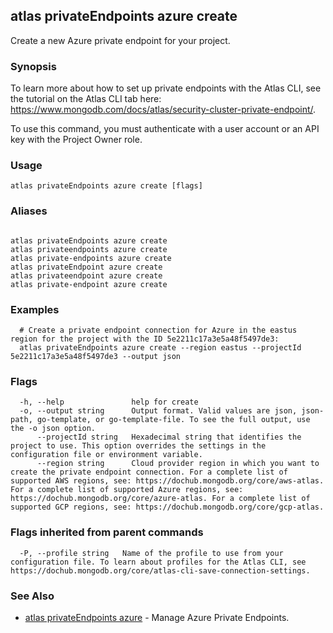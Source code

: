 ## atlas privateEndpoints azure create

Create a new Azure private endpoint for your project.


### Synopsis

To learn more about how to set up private endpoints with the Atlas CLI, see the tutorial on the Atlas CLI tab here: https://www.mongodb.com/docs/atlas/security-cluster-private-endpoint/.

To use this command, you must authenticate with a user account or an API key with the Project Owner role.


### Usage
```
atlas privateEndpoints azure create [flags]
```

### Aliases
```

atlas privateEndpoints azure create
atlas privateendpoints azure create
atlas private-endpoints azure create
atlas privateEndpoint azure create
atlas privateendpoint azure create
atlas private-endpoint azure create
```

### Examples

```
  # Create a private endpoint connection for Azure in the eastus region for the project with the ID 5e2211c17a3e5a48f5497de3:
  atlas privateEndpoints azure create --region eastus --projectId 5e2211c17a3e5a48f5497de3 --output json
```


### Flags

```
  -h, --help               help for create
  -o, --output string      Output format. Valid values are json, json-path, go-template, or go-template-file. To see the full output, use the -o json option.
      --projectId string   Hexadecimal string that identifies the project to use. This option overrides the settings in the configuration file or environment variable.
      --region string      Cloud provider region in which you want to create the private endpoint connection. For a complete list of supported AWS regions, see: https://dochub.mongodb.org/core/aws-atlas. For a complete list of supported Azure regions, see: https://dochub.mongodb.org/core/azure-atlas. For a complete list of supported GCP regions, see: https://dochub.mongodb.org/core/gcp-atlas.

```


### Flags inherited from parent commands

```
  -P, --profile string   Name of the profile to use from your configuration file. To learn about profiles for the Atlas CLI, see https://dochub.mongodb.org/core/atlas-cli-save-connection-settings.

```

### See Also


* [atlas privateEndpoints azure](atlas_privateEndpoints_azure.md)	- Manage Azure Private Endpoints.



